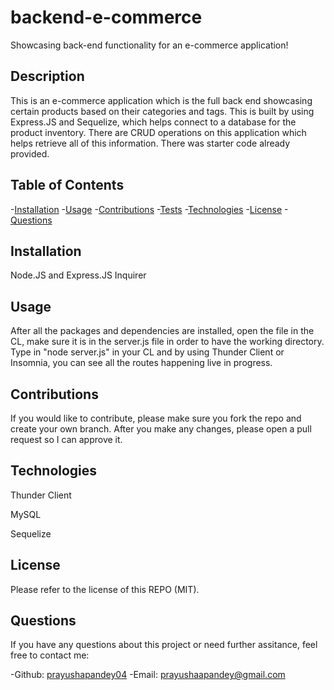 # backend-e-commerce

Showcasing back-end functionality for an e-commerce application!

## Description

This is an e-commerce application which is the full back end showcasing certain products based on their categories and tags. This is built by using Express.JS and Sequelize, which helps connect to a database for the product inventory. There are CRUD operations on this application which helps retrieve all of this information. There was starter code already provided.

## Table of Contents

-[Installation](#installation)
-[Usage](#usage)
-[Contributions](#contributions)
-[Tests](#tests)
-[Technologies](#technologies)
-[License](#license)
-[Questions](#questions)

## Installation

Node.JS and Express.JS
Inquirer

## Usage

After all the packages and dependencies are installed, open the file in the CL, make sure it is in the server.js file in order to have the working directory. Type in "node server.js" in your CL and by using Thunder Client or Insomnia, you can see all the routes happening live in progress.

## Contributions

If you would like to contribute, please make sure you fork the repo and create your own branch. After you make any changes, please open a pull request so I can approve it.

## Technologies

Thunder Client

MySQL

Sequelize

## License

Please refer to the license of this REPO (MIT).

## Questions

If you have any questions about this project or need further assitance, feel free to contact me:

-Github: [prayushapandey04](https://github.com/prayushapandey04)
-Email: prayushaapandey@gmail.com